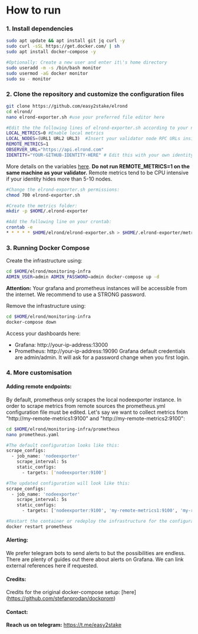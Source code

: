 # How to run

### 1. Install dependencies
```sh
sudo apt update && apt install git jq curl -y
sudo curl -sSL https://get.docker.com/ | sh
sudo apt install docker-compose -y

#Optionally: Create a new user and enter it\'s home directory
sudo useradd -m -s /bin/bash monitor
sudo usermod -aG docker monitor
sudo su - monitor
```

### 2. Clone the repository and customize the configuration files
```sh
git clone https://github.com/easy2stake/elrond
cd elrond/
nano elrond-exporter.sh #use your preferred file editor here

#Edit the the following lines of elrond-exporter.sh according to your needs:
LOCAL_METRICS=0 #Enable local metrics
LOCAL_NODES=(URL1 URL2 URL3)  #Insert your validator node RPC URLs inside the parenthesis separated by space
REMOTE_METRICS=1
OBSERVER_URL="https://api.elrond.com"
IDENTITY="YOUR-GITHUB-IDENTITY-HERE" # Edit this with your own identity
```
More details on the variables [here](https://github.com/easy2stake/elrond/blob/master/README.md).
**Do not run REMOTE_METRICS=1 on the same machine as your validator.** Remote metrics tend to be CPU intensive if your identity hides more than 5-10 nodes.

```sh
#Change the elrond-exporter.sh permissions:
chmod 700 elrond-exporter.sh

#Create the metrics folder:
mkdir -p $HOME/.elrond-exporter

#Add the following line on your crontab:
crontab -e
* * * * * $HOME/elrond/elrond-exporter.sh > $HOME/.elrond-exporter/metrics.prom
```

### 3. Running Docker Compose
Create the infrastructure using:
```sh
cd $HOME/elrond/monitoring-infra
ADMIN_USER=admin ADMIN_PASSWORD=admin docker-compose up -d
```
**Attention:** Your grafana and prometheus instances will be accessible from the internet. We recommend to use a STRONG password.

Remove the infrastructure using:
```sh
cd $HOME/elrond/monitoring-infra
docker-compose down
```

Access your dashboards here:
- Grafana: http://your-ip-address:13000
- Prometheus: http://your-ip-address:19090
Grafana default credentials are admin/admin. It will ask for a password change when you first login.

### 4. More customisation

#### Adding remote endpoints:
By default, prometheus only scrapes the local nodeexporter instance. In order to scrape metrics from remote sources the prometheus.yml configuration file must be edited. Let's say we want to collect metrics from "http://my-remote-metrics1:9100" and "http://my-remote-metrics2:9100":
```sh
cd $HOME/elrond/monitoring-infra/prometheus
nano prometheus.yaml

#The default configuration looks like this:
scrape_configs:
  - job_name: 'nodeexporter'
    scrape_interval: 5s
    static_configs:
      - targets: ['nodeexporter:9100']

#The updated configuration will look like this:
scrape_configs:
  - job_name: 'nodeexporter'
    scrape_interval: 5s
    static_configs:
      - targets: ['nodeexporter:9100', 'my-remote-metrics1:9100', 'my-remote-metrics2:9100']

#Restart the container or redeploy the infrastructure for the configuration changes to take effect.
docker restart prometheus
```

#### Alerting:
We prefer telegram bots to send alerts to but the possibilities are endless.
There are plenty of guides out there about alerts on Grafana. We can link external references here if requested.

#### Credits:
Credits for the original docker-compose setup: [here] (https://github.com/stefanprodan/dockprom)

#### Contact:
**Reach us on telegram:** https://t.me/easy2stake
